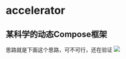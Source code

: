 # accelerator
## 某科学的动态Compose框架

思路就是下面这个思路，可不可行，还在验证
![](https://s3.bmp.ovh/imgs/2021/08/79d27360eea4585e.png)
